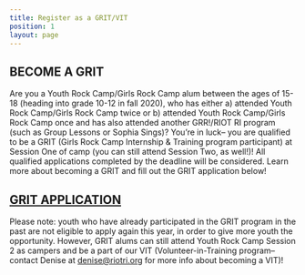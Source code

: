 ```yaml
---
title: Register as a GRIT/VIT
position: 1
layout: page
---
```


## BECOME A GRIT

Are you a Youth Rock Camp/Girls Rock Camp alum between the ages of 15-18 (heading into grade 10-12 in fall 2020), who has either a) attended Youth Rock Camp/Girls Rock Camp twice or b) attended Youth Rock Camp/Girls Rock Camp once and has also attended another GRR!/RIOT RI program (such as Group Lessons or Sophia Sings)? You’re in luck– you are qualified to be a GRIT (Girls Rock Camp Internship & Training program participant) at Session One of camp (you can still attend Session Two, as well!)! All qualified applications completed by the deadline will be considered. Learn more about becoming a GRIT and fill out the GRIT application below!
 
## [GRIT APPLICATION](https://docs.google.com/forms/d/e/1FAIpQLSdnZJLqIFkK_XusXpBmSg2aLHh6qW20wgJF0EBeiJEIG_Rtaw/viewform?usp=sf_link)
 
Please note: youth who have already participated in the GRIT program in the past are not eligible to apply again this year, in order to give more youth the opportunity. However, GRIT alums can still attend Youth Rock Camp Session 2 as campers and be a part of our VIT (Volunteer-in-Training program– contact Denise at [denise@riotri.org](mailto:denise@riotri.org) for more info about becoming a VIT)!
